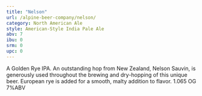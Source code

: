 ```yaml
---
title: "Nelson"
url: /alpine-beer-company/nelson/
category: North American Ale
style: American-Style India Pale Ale
abv: 7
ibu: 0
srm: 0
upc: 0
---
```

A Golden Rye IPA.
An outstanding hop from New Zealand, Nelson Sauvin, is generously used throughout the brewing and dry-hopping of this unique beer. European rye is added for a smooth, malty addition to flavor. 1.065 OG 7%ABV
